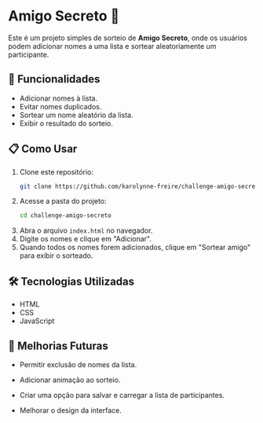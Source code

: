 # Amigo Secreto 🎁

Este é um projeto simples de sorteio de **Amigo Secreto**, onde os usuários podem adicionar nomes a uma lista e sortear aleatoriamente um participante.

## 🚀 Funcionalidades
- Adicionar nomes à lista.
- Evitar nomes duplicados.
- Sortear um nome aleatório da lista.
- Exibir o resultado do sorteio.

## 📋 Como Usar
1. Clone este repositório:
   ```sh
   git clone https://github.com/karolynne-freire/challenge-amigo-secreto.git
   ```
2. Acesse a pasta do projeto:
   ```sh
   cd challenge-amigo-secreto
   ```
3. Abra o arquivo `index.html` no navegador.
4. Digite os nomes e clique em "Adicionar".
5. Quando todos os nomes forem adicionados, clique em "Sortear amigo" para exibir o sorteado.

## 🛠 Tecnologias Utilizadas
- HTML
- CSS
- JavaScript

 ## 📌 Melhorias Futuras

- Permitir exclusão de nomes da lista.

- Adicionar animação ao sorteio.

- Criar uma opção para salvar e carregar a lista de participantes.

- Melhorar o design da interface.



